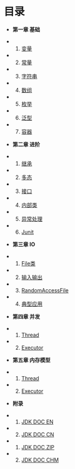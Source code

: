 目录
===
* **第一章 基础**
 - 01. [变量](Chapter01/1.1-variable.md)
 - 02. [常量](Chapter01/1.2-const.md)
 - 03. [字符串](Chapter01/1.3-string.md)
 - 04. [数组](Chapter01/1.4-array.md)
 - 05. [枚举](Chapter01/1.5-enum.md)
 - 06. [泛型](Chapter01/1.6-generics.md)
 - 07. [容器](Chapter01/1.7-containor.md)
* **第二章 进阶**
 - 01. [继承](Chapter02/2.1-extend.md)
 - 02. [多态](Chapter02/2.1-polymorphism.md)
 - 03. [接口](Chapter02/2.1-inteface.md)
 - 04. [内部类](Chapter02/2.1-inner-class.md)
 - 05. [异常处理](Chapter02/2.1-exception.md)
 - 06. [Junit](Chapter02/2.1-junit.md)
* **第三章 IO**
 - 01. [File类](Chapter03/3.1-file.md)
 - 02. [输入输出](Chapter03/3.2-io.md)
 - 03. [RandomAccessFile](Chapter03/3.3-randomaccessfile.md)
 - 04. [典型应用](Chapter03/3.4-example.md)
* **第四章 并发**
 - 01. [Thread](Chapter04/4.1-thread.md)
 - 02. [Executor](Chapter04/4.2-executor.md)
* **第五章 内存模型**
- 01. [Thread](Chapter04/5.1-memory.md)
- 02. [Executor](Chapter04/5.2-executor.md)
* **附录**
 - 01. [JDK DOC EN](http://java.sun.com/javase/6/docs/)
 - 02. [JDK DOC CN](http://download.java.net/jdk/jdk-api-localizations/jdk-api-zh-cn/publish/1.6.0/html/zh_CN/api/index.html)
 - 01. [JDK DOC ZIP](http://download.java.net/jdk/jdk-api-localizations/jdk-api-zh-cn/publish/1.6.0/html_zh_CN.zip)
 - 02. [JDK DOC  CHM](http://download.java.net/jdk/jdk-api-localizations/jdk-api-zh-cn/publish/1.6.0/chm/JDK_API_1_6_zh_CN.CHM)

